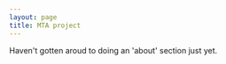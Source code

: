 ```yaml
---
layout: page
title: MTA project
---
```


Haven't gotten aroud to doing an 'about' section just yet. 
